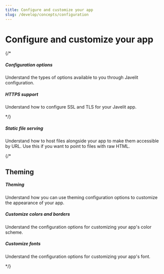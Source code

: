 ```yaml
---
title: Configure and customize your app
slug: /develop/concepts/configuration
---
```


# Configure and customize your app

<TileContainer>

{/*
<RefCard href="/develop/concepts/configuration/options">

<h5>Configuration options</h5>

Understand the types of options available to you through Javelit configuration.

</RefCard>

<RefCard href="/develop/concepts/configuration/https-support">

<h5>HTTPS support</h5>

Understand how to configure SSL and TLS for your Javelit app.

</RefCard>

*/}

<RefCard href="/develop/concepts/configuration/serving-static-files">

<h5>Static file serving</h5>

Understand how to host files alongside your app to make them accessible by URL. Use this if you want to point to files with raw HTML.

</RefCard>

</TileContainer>

{/*
## Theming

<TileContainer>

<RefCard href="/develop/concepts/configuration/theming">

<h5>Theming</h5>

Understand how you can use theming configuration options to customize the appearance of your app.

</RefCard>

<RefCard href="/develop/concepts/configuration/theming-customize-colors-and-borders">

<h5>Customize colors and borders</h5>

Understand the configuration options for customizing your app's color scheme.

</RefCard>

<RefCard href="/develop/concepts/configuration/theming-customize-fonts">

<h5>Customize fonts</h5>

Understand the configuration options for customizing your app's font.

</RefCard>

</TileContainer>

*/}

